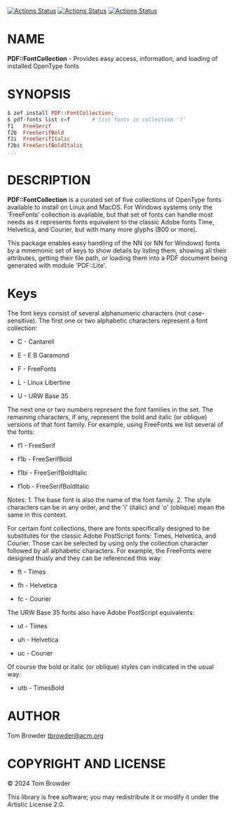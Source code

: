 [![Actions Status](https://github.com/tbrowder/PDF-FontCollection/actions/workflows/linux.yml/badge.svg)](https://github.com/tbrowder/PDF-FontCollection/actions) [![Actions Status](https://github.com/tbrowder/PDF-FontCollection/actions/workflows/macos.yml/badge.svg)](https://github.com/tbrowder/PDF-FontCollection/actions) [![Actions Status](https://github.com/tbrowder/PDF-FontCollection/actions/workflows/windows.yml/badge.svg)](https://github.com/tbrowder/PDF-FontCollection/actions)

NAME
====

**PDF::FontCollection** - Provides easy access, information, and loading of installed OpenType fonts

SYNOPSIS
========

```raku
$ zef install PDF::FontCollection;
$ pdf-fonts list c=f       # list fonts in collection 'f'
f1   FreeSerif
f2b  FreeSerifBold
f2i  FreeSerifItalic
f2bi FreeSerifBoldItalic
...
```

DESCRIPTION
===========

**PDF::FontCollection** is a curated set of five collections of OpenType fonts available to install on Linux and MacOS. For Windows systems only the 'FreeFonts' collection is available, but that set of fonts can handle most needs as it represents fonts equivalent to the classic Adobe fonts Time, Helvetica, and Courier, but with many more glyphs (800 or more).

This package enables easy handling of the NN (or NN for Windows) fonts by a mmemonic set of keys to show details by listing them, showing all their attributes, getting their file path, or loading them into a PDF document being generated with module 'PDF::Lite'.

Keys
====

The font keys consist of several alphanumeric characters (not case-sensitive). The first one or two alphabetic characters represent a font collection:

  * C - Cantarell

  * E - E B Garamond

  * F - FreeFonts

  * L - Linux Libertine

  * U - URW Base 35

The next one or two numbers represent the font families in the set. The remaining characters, if any, represent the bold and italic (or oblique) versions of that font family. For example, using FreeFonts we list several of the fonts:

  * f1 - FreeSerif

  * f1b - FreeSerifBold

  * f1bi - FreeSerifBoldItalic

  * f1ob - FreeSerifBoldItalic

Notes: 1. The base font is also the name of the font family. 2. The style characters can be in any order, and the 'i' (italic) and 'o' (oblique) mean the same in this context.

For certain font collections, there are fonts specifically designed to be substitutes for the classic Adobe PostScript fonts: Times, Helvetica, and Courier. Those can be selected by using only the collection character followed by all alphabetic characters. For example, the FreeFonts were designed thusly and they can be referenced this way:

  * ft - Times

  * fh - Helvetica

  * fc - Courier

The URW Base 35 fonts also have Adobe PostScript equivalents:

  * ut - Times

  * uh - Helvetica

  * uc - Courier

Of course the bold or italic (or oblique) styles can indicated in the usual way:

  * utb - TimesBold

AUTHOR
======

Tom Browder <tbrowder@acm.org>

COPYRIGHT AND LICENSE
=====================

© 2024 Tom Browder

This library is free software; you may redistribute it or modify it under the Artistic License 2.0.

